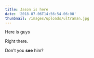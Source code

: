 ```yaml
---
title: Jason is here
date: '2018-07-06T14:56:54-06:00'
thumbnail: /images/uploads/ultraman.jpg
---
```


Here is guys

Right there. 

Don't you **see** him?
